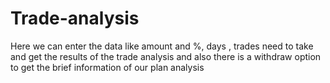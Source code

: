 # Trade-analysis
Here we can enter the data like amount and %, days , trades need to take and get the results of the trade analysis and also there is a withdraw option to get the brief information of our plan analysis
